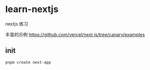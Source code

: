 # learn-nextjs

nextjs 练习

丰富的示例 https://github.com/vercel/next.js/tree/canary/examples

## init

```bash
pnpm create next-app
```
